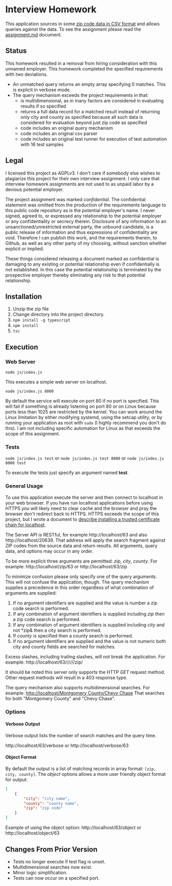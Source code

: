# Interview Homework
This application sources in some [zip code data in CSV format](./zip.csv) and allows queries against the data.
To see the assignment please read the [assignment.md](./assignment.md) document.

## Status
This homework resulted in a removal from hiring consideration with this unnamed employer.
This homework completed the specified requirements with two deviations.
* An unmatched query returns an empty array specifying 0 matches. This is explicit in verbose mode.
* The query mechanism exceeds the project requirements in that:
   - is multidimensional, as in many factors are considered in evaluating results if so specified
   - returns a full data record for a matched result instead of returning only city and county as specified because all such data is considered for evaluation beyond just zip code as specified
   - code includes an original query mechanism
   - code includes an original csv parser
   - code includes an original test runner for execution of test automation with 16 test samples

## Legal
I licensed this project as AGPLv3.
I don't care if somebody else wishes to plagiarize this project for their own interview assignment.
I only care that interview homework assignments are not used to as unpaid labor by a devious potential employer.

The project assignment was marked *confidential*.
The confidential statement was omitted from the production of the requirements language to this public code repository as is the potential employer's name.
I never signed, agreed to, or expressed any relationship to the potential employer or any confidentiality or secrecy therein.
Disclosure of any information to an unsanctioned/unrestricted external party, the unbound candidate, is a public release of information and thus expressions of confidentiality are void.
Therefore I can publish this work, and the requirements therein, to Github, as well as any other party of my choosing, without sanction whether explicit or implied.

These things considered releasing a document marked as confidential is damaging to any existing or potential relationship even if confidentially is not established.
In this case the potential relationship is terminated by the prospective employer thereby eliminating any risk to that potential relationship.

## Installation
1. Unzip the zip file
2. Change directory into the project directory.
3. `npm install -g typescript`
4. `npm install`
5. `tsc`

## Execution
### Web Server

`node js/index.js`

This executes a simple web server on localhost.

`node js/index.js 8000`

By default the service will execute on port 80 if no port is specified.
This will fail if something is already listening on port 80 or on Linux because ports less than 1025 are restricted by the kernel.
You can work around the Linux limitation by either modifying systemd, using the setcap utility, or by running your application as root with `sudo` (I highly recommend you don't do this).
I am not including specific automation for Linux as that exceeds the scope of this assignment.

### Tests

`node js/index.js test` or `node js/index.js test 8000` or `node js/index.js 8000 test`

To execute the tests just specify an argument named **test**.

### General Usage

To use this application execute the server and then connect to localhost in your web browser.
If you have run localhost applications before using HTTPS you will likely need to clear cache and the browser and pray the browser don't redirect back to HTTPS.
HTTPS exceeds the scope of this project, but I wrote a document to [describe installing a trusted certificate chain for localhost](https://github.com/prettydiff/wisdom/blob/master/Certificates.md).

The Server API is RESTful, for example http://localhost/63 and also http://localhost/20639.
That address will apply the search fragment against ZIP codes from the source data and return results.
All arguments, query data, and options may occur in any order.

To be more explicit three arguments are permitted: *zip*, *city*, *county*.
For example: http://localhost/zip/63 or http://localhost/63/zip

To minimize confusion please only specify one of the query arguments.
This will not confuse the application, though.
The query mechanism supplies a precedence in this order regardless of what combination of arguments are supplied:

1. If no argument identifiers are supplied and the value is number a zip code search is performed.
2. If any combination of argument identifiers is supplied including *zip* then a zip code search is performed.
3. If any combination of argument identifiers is supplied including *city* and not *zip& then a city search is performed.
4. If *county* is specified then a county search is performed.
5. If no argument identifiers are supplied and the value is not numeric both city and county fields are searched for matches.

Excess slashes, including trailing slashes, will not break the application.
For example: http://localhost/63//////zip/

It should be noted this server only supports the HTTP *GET* request method.
Other request methods will result in a 403 response type.

The query mechanism also supports multidimensional searches.
For example: [http://localhost/Montgomery County/Chevy Chase](http://localhost/Montgomery%20County/Chevy%20Chase)
That searches for both "Montgomery County" and "Chevy Chase".

### Options

#### Verbose Output
Verbose output lists the number of search matches and the query time.

http://localhost/63/verbose or http://localhost/verbose/63

#### Object Format
By default the output is a list of matching records in array format: `[zip, city, county]`.
The *object* options allows a more user friendly object format for output:

```JSON
[
    {
        "city": "city name",
        "county": "county name",
        "zip": "zip code"
    }
]
```

Example of using the object option: http://localhost/63/object or http://localhost/object/63

## Changes From Prior Version
* Tests no longer execute if test flag is unset.
* Multidimensional searches now exist.
* Minor logic simplification.
* Tests can now occur on a specified port.
